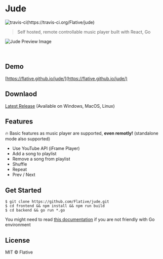 # Jude

![travis-ci(https://travis-ci.org/Flative/jude)](https://travis-ci.org/Flative/jude.svg?branch=master)

> Self hosted, remote controllable music player built with React, Go



![Jude Preview Image](https://raw.github.com/Flative/jude/master/screenshots/1.png "Jude Preview Image")

<br />

## Demo

[https://flative.github.io/jude/](https://flative.github.io/jude/)

## Downlaod

[Latest Release](https://github.com/Flative/jude/releases) (Available on Windows, MacOS, Linux)

## Features

🔥 Basic features as music player are supported, **even remotly!** (standalone mode also supported) 

- Use YouTube API (iFrame Player)
- Add a song to playlist
- Remove a song from playlist
- Shuffle
- Repeat
- Prev / Next

## Get Started

```shell
$ git clone https://github.com/Flative/jude.git
$ cd frontend && npm install && npm run build
$ cd backend && go run *.go
```

You might need to read [this documentation](https://github.com/Flative/jude/blob/master/backend/docs/run.md) if you are not friendly with Go environment



## License

MIT © Flative
